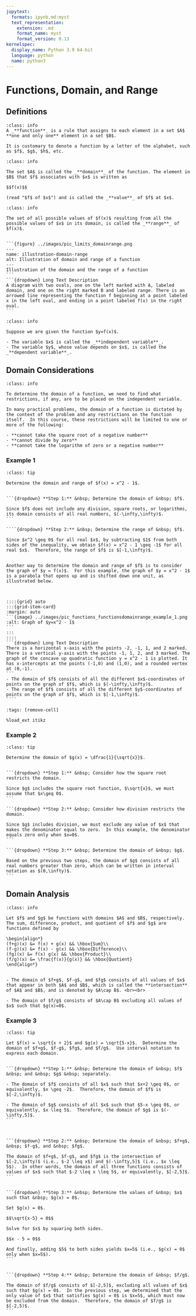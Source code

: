 ```yaml
---
jupytext:
  formats: ipynb,md:myst
  text_representation:
    extension: .md
    format_name: myst
    format_version: 0.13
kernelspec:
  display_name: Python 3.9 64-bit
  language: python
  name: python3
---
```

# Functions, Domain, and Range

## Definitions

```{admonition} Definition
:class: info
A _**function**_ is a rule that assigns to each element in a set $A$ **one and only one** element in a set $B$.

It is customary to denote a function by a letter of the alphabet, such as $f$, $g$, $h$, etc.
```



```{admonition} Definition
:class: info

The set $A$ is called the _**domain**_ of the function. The element in $B$ that $f$ associates with $x$ is written as 

$$f(x)$$ 

(read "$f$ of $x$") and is called the _**value**_ of $f$ at $x$.
```

````{admonition} Definition
:class: info

The set of all possible values of $f(x)$ resulting from all the possible values of $x$ in its domain, is called the _**range**_ of $f(x)$.


```{figure} ../images/pic_limits_domainrange.png
---
name: illustration-domain-range
alt: Illustration of domain and range of a function
---
Illustration of the domain and the range of a function
```
```{dropdown} Long Text Description
A diagram with two ovals, one on the left marked with A, labeled domain, and one on the right marked B and labeled range. There is an arrowed line representing the function f beginning at a point labeled x in the left oval, and ending in a point labeled f(x) in the right oval.
```
````

```{admonition} Definition
:class: info

Suppose we are given the function $y=f(x)$.  

- The variable $x$ is called the _**independent variable**_.
- The variable $y$, whose value depends on $x$, is called the _**dependent variable**_.
```



## Domain Considerations

```{admonition} Restrictions on the Domain
:class: info

To determine the domain of a function, we need to find what restrictions, if any, are to be placed on the independent variable. 

In many practical problems, the domain of a function is dictated by the context of the problem and any restrictions on the function itself.  In this course, these restrictions will be limited to one or more of the following:

- **cannot take the square root of a negative number**
- **cannot divide by zero**
- **cannot take the logarithm of zero or a negative number**
```


### Example 1
`````{admonition} Find the domain and range
:class: tip

Determine the domain and range of $f(x) = x^2 - 1$.  


```{dropdown} **Step 1:** &nbsp; Determine the domain of &nbsp; $f$.

Since $f$ does not include any division, square roots, or logarithms, its domain consists of all real numbers, $(-\infty,\infty)$.
```

````{dropdown} **Step 2:** &nbsp; Determine the range of &nbsp; $f$. 

Since $x^2 \geq 0$ for all real $x$, by subtracting $1$ from both sides of the inequality, we obtain $f(x) = x^2 - 1 \geq -1$ for all real $x$.  Therefore, the range of $f$ is $[-1,\infty)$.


Another way to determine the domain and range of $f$ is to consider the graph of $y = f(x)$.  For this example, the graph of $y = x^2 - 1$ is a parabola that opens up and is shifted down one unit, as illustrated below.



::::{grid} auto
:::{grid-item-card}
:margin: auto
```{image} ../images/pic_functions_functionsdomainrange_example_1.png
:alt: Graph of $y=x^2 - 1$
```
:::
::::
```{dropdown} Long Text Description
There is a horizontal x-axis with the points -2, -1, 1, and 2 marked. There is a vertical y-axis with the points -1, 1, 2, and 3 marked. The graph of the concave up quadratic function y = x^2 - 1 is plotted. It has x-intercepts at the points (-1,0) and (1,0), and a rounded vertex at (0,-1).
```
- The domain of $f$ consists of all the different $x$-coordinates of points on the graph of $f$, which is $(-\infty,\infty)$.  
- The range of $f$ consists of all the different $y$-coordinates of points on the graph of $f$, which is $[-1,\infty)$. 
````
`````

```{code-cell}
:tags: [remove-cell]

%load_ext itikz
```

<!--
```{code-cell}
:tags: [remove-input]

%%itikz
\documentclass[tikz]{standalone}
\begin{document}
\begin{tikzpicture}[scale=2.0]

%\draw[black,fill=white] (-3,-2) rectangle (3,4);
%\draw[very thin,color=lightgray,step=0.5] (-3.4,-4.9) grid (3.4,0.9);
%\draw[very thin,color=gray,step=2] (-3.5,-5) grid (3.5,1);

\draw[->] (-2.5,0) -- (2.5,0) node[below] {$x$};
\draw[->] (0,-1.5) -- (0,3.5) node[right] {$y$};
       
%s\node[right] at (0.9, -0.5){$y = x^2-4$};

% tick marks
\foreach \x in {-2,-1,1,2} 
	\draw [thick] (\x cm,2pt) -- (\x cm,-2pt) node[below] {$\x$};
\foreach \y in {-1,1,2,3} 
	\draw [thick] (-2pt,\y cm) -- (2pt,\y cm) node[right] {$\y$};


\draw[domain=-2.1:2.1,smooth,variable=\x,blue,ultra thick] plot ({\x},{\x*\x- 1});

\end{tikzpicture}
\end{document}
```
-->


### Example 2
````{admonition} Find the domain
:class: tip

Determine the domain of $g(x) = \dfrac{1}{\sqrt{x}}$.


```{dropdown} **Step 1:** &nbsp; Consider how the square root restricts the domain.

Since $g$ includes the square root function, $\sqrt{x}$, we must assume that $x\geq 0$.
```

```{dropdown} **Step 2:** &nbsp; Consider how division restricts the domain.

Since $g$ includes division, we must exclude any value of $x$ that makes the denominator equal to zero.  In this example, the denominator equals zero only when $x=0$.
```

```{dropdown} **Step 3:** &nbsp; Determine the domain of &nbsp; $g$.

Based on the previous two steps, the domain of $g$ consists of all real numbers greater than zero, which can be written in interval notation as $(0,\infty)$.
```
````

## Domain Analysis

```{admonition} The Sum, Difference, Product, and Quotient of Two Functions and their Domains
:class: info

Let $f$ and $g$ be functions with domains $A$ and $B$, respectively.  The sum, difference, product, and quotient of $f$ and $g$ are functions defined by

\begin{align*}
(f+g)(x) &= f(x) + g(x) && \hbox{Sum}\\
(f-g)(x) &= f(x) - g(x) && \hbox{Difference}\\
(fg)(x) &= f(x) g(x) && \hbox{Product}\\
(f/g)(x) &= \frac{f(x)}{g(x)} && \hbox{Quotient}
\end{align*}


- The domain of $f+g$, $f-g$, and $fg$ consists of all values of $x$ that appear in both $A$ and $B$, which is called the **intersection** of $A$ and $B$, and is denoted by $A\cap B$. <br><br>

- The domain of $f/g$ consists of $A\cap B$ excluding all values of $x$ such that $g(x)=0$.
```




### Example 3
````{admonition} Find the domain
:class: tip

Let $f(x) = \sqrt{x + 2}$ and $g(x) = \sqrt{5-x}$.  Determine the domain of $f+g$, $f-g$, $fg$, and $f/g$.  Use interval notation to express each domain.


```{dropdown} **Step 1:** &nbsp; Determine the domain of &nbsp; $f$ &nbsp; and &nbsp; $g$ &nbsp; separately.

- The domain of $f$ consists of all $x$ such that $x+2 \geq 0$, or equivalently, $x \geq -2$.  Therefore, the domain of $f$ is $[-2,\infty)$.

- The domain of $g$ consists of all $x$ such that $5-x \geq 0$, or equivalently, $x \leq 5$.  Therefore, the domain of $g$ is $(-\infty,5]$.
```



```{dropdown} **Step 2:** &nbsp; Determine the domain of &nbsp; $f+g$, &nbsp; $f-g$, and &nbsp; $fg$.

The domain of $f+g$, $f-g$, and $fg$ is the intersection of $[-2,\infty)$ (i.e., $-2 \leq x$) and $(-\infty,5]$ (i.e., $x \leq 5$).  In other words, the domain of all three functions consists of values of $x$ such that $-2 \leq x \leq 5$, or equivalently, $[-2,5]$.
```


```{dropdown} **Step 3:** &nbsp; Determine the values of &nbsp; $x$ such that &nbsp; $g(x) = 0$.

Set $g(x) = 0$.

$$\sqrt{x-5} = 0$$

Solve for $x$ by squaring both sides.

$$x - 5 = 0$$

And finally, adding $5$ to both sides yields $x=5$ (i.e., $g(x) = 0$ only when $x=5$).
```


```{dropdown} **Step 4:** &nbsp; Determine the domain of &nbsp; $f/g$.

The domain of $f/g$ consists of $[-2,5]$, excluding all values of $x$ such that $g(x) = 0$.  In the previous step, we determined that the only value of $x$ that satisfies $g(x) = 0$ is $x=5$, which must now be excluded from the domain.  Therefore, the domain of $f/g$ is $[-2,5)$.
```
````